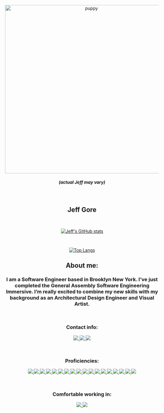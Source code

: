
<div align="center">
  <img  src="images/PXL_20210504_120744048.PORTRAIT.jpg" alt="puppy" width="550">
  <h5>(actual Jeff may vary)</h5>
<p>&nbsp;</p>



  <h2>Jeff Gore</h2>


<p>&nbsp;</p>

</div>
<div align="center">

  [![Jeff's GitHub stats](https://github-readme-stats.vercel.app/api?username=jgore99&show_icons=true&theme=github_dark)](https://github.com/jgore99)

<p>&nbsp;</p>

  [![Top Langs](https://github-readme-stats.vercel.app/api/top-langs/?username=jgore99&layout=compact&theme=github_dark)](https://github.com/jgore99)


<h2>About me:</h2>

<h3>
  I am a Software Engineer based in Brooklyn New York. I’ve just completed the General Assembly Software Engineering Immersive. I’m really excited to combine my new skills with my background as an Architectural Design Engineer and Visual Artist.
</h3> 
  
<div>


  <p>&nbsp;</p>

  <h3>Contact info:</h3>
  <!-- <a href="https://www.benmanley.biz/"><img src="https://img.shields.io/badge/-Personal_Website-000000?style=flat-square&logo=Coderwall&logoColor=white" />  </a> -->
  <a href="https://www.linkedin.com/in/jeffgore77/"><img src="https://img.shields.io/badge/-LinkedIn-0077B5?style=flat-square&logo=LinkedIn&logoColor=white" />  </a>
  <a href="https://github.com/jgore99"><img src="https://img.shields.io/github/followers/jgore99?color=black&label=GitHub&logo=GitHub&logoColor=white&style=flat-square" />  </a>
  <a href="mailto: jefgore@gmail.com"><img src="https://img.shields.io/badge/-Gmail-D14836?style=flat-square&logo=Gmail&logoColor=white" />  </a>
</div>
<p>&nbsp;</p>
<div>
      <h3>Proficiencies:</h3>
      <!-- <a href="#"><img src="https://img.shields.io/badge/-HTML5-E34F26?style=flat-square&logo=html5&logoColor=white" />  </a> -->
      <!-- <a href="#"><img src="https://img.shields.io/badge/-RaspberryPi-C51A4A?style=flat-square&for-the-badge&logo=Raspberry-Pi" />  </a> -->
      <a href="#"><img src="https://img.shields.io/badge/Notion-%23000000.svg?style=flat-square&for-the-badge&logo=notion&logoColor=white" />  </a>
      <a href="#"><img src="https://img.shields.io/badge/-CSS3-1572B6?style=flat-square&logo=css3" />  </a>
      <a href="#"><img src="https://img.shields.io/badge/-JavaScript-F7DF1E?style=flat-square&logo=javascript&logoColor=black" />  </a>
      <a href="#"><img src="https://img.shields.io/badge/-React-61DAFB?style=flat-square&logo=React&logoColor=black" />  </a>
      <a href="#"><img src="https://img.shields.io/badge/-NodeJS-339933?style=flat-square&logo=Node.js&logoColor=white" />  </a>
      <a href="#"><img src="https://img.shields.io/badge/-Python3-3776AB?style=flat-square&logo=Python&logoColor=white" />  </a>
      <a href="#"><img src="https://img.shields.io/badge/-React_Router-CA4245?style=flat-square&for-the-badge&logo=react-router&logoColor=white" />  </a>
      <a href="#"><img src="https://img.shields.io/badge/-Express.js-404D59?style=flat-square&for-the-badge" />  </a>
      <a href="#"><img src="https://img.shields.io/badge/-Django-092E20?style=flat-square&logo=django" />  </a>
      <a href="#"><img src="https://img.shields.io/badge/-MongoDB-white?style=flat-square&logo=mongodb" />  </a>
      <!-- <a href="#"><img src="https://img.shields.io/badge/-jQuery-0769AD?style=flat-square&logo=jQuery" />  </a> -->
      <a href="#"><img src="https://img.shields.io/badge/-Material_UI-0081CB?style=flat-square&logo=material-ui" />  </a>
      <a href="#"><img src="https://img.shields.io/badge/-Git-black?style=flat-square&logo=git" />  </a>
      <a href="#"><img src="https://img.shields.io/badge/-Postman-FF6C37?style=flat-square&logo=Postman&logoColor=white" />  </a>
      <a href="#"><img src="https://img.shields.io/badge/-Heroku-430098?style=flat-square&logo=heroku" />  </a>
      <a href="#"><img src="https://img.shields.io/badge/-Excel-217346?style=flat-square&logo=Microsoft-Excel&logoColor=white" />  </a>
      <a href="#"><img src="https://img.shields.io/badge/-Trello-0079BF?style=flat-square&logo=Trello&logoColor=white" />  </a>
      <a href="#"><img src="https://img.shields.io/badge/-VS_Code-007ACC?style=flat-square&logo=visual-studio-code" />  </a>
      <a href="#"><img src="https://img.shields.io/badge/-Slack-4A154B?style=flat-square&logo=slack" />  </a>
      <!-- <a href="#"><img src="https://img.shields.io/badge/-Zoom-2D8CFF?style=flat-square&logo=zoom&logoColor=white" />  </a> -->
    </div>

<p>&nbsp;</p>  

  <div>
    <h3>Comfortable working in:</h3>
      <a href="#"><img src="https://img.shields.io/badge/-Windows-0078D6?style=flat-square&logo=Windows&logoColor=white" />  </a>
      <a href="#"><img src="https://img.shields.io/badge/mac%20os-000000?style=flat-square&for-the-badge&logo=macos&logoColor=F0F0F0" />  </a>

  </div>

</div>

